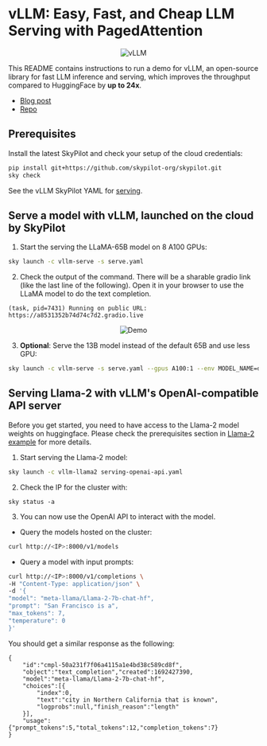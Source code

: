 # vLLM: Easy, Fast, and Cheap LLM Serving with PagedAttention

<p align="center">
    <img src="https://imgur.com/yxtzPEu.png" alt="vLLM"/>
</p>

This README contains instructions to run a demo for vLLM, an open-source library for fast LLM inference and serving, which improves the throughput compared to HuggingFace by **up to 24x**.

* [Blog post](https://blog.skypilot.co/serving-llm-24x-faster-on-the-cloud-with-vllm-and-skypilot/)
* [Repo](https://github.com/vllm-project/vllm)

## Prerequisites
Install the latest SkyPilot and check your setup of the cloud credentials:
```bash
pip install git+https://github.com/skypilot-org/skypilot.git
sky check
```
See the vLLM SkyPilot YAML for [serving](serve.yaml).



## Serve a model with vLLM, launched on the cloud by SkyPilot

1. Start the serving the LLaMA-65B model on 8 A100 GPUs:
```bash
sky launch -c vllm-serve -s serve.yaml
```
2. Check the output of the command. There will be a sharable gradio link (like the last line of the following). Open it in your browser to use the LLaMA model to do the text completion.
```
(task, pid=7431) Running on public URL: https://a8531352b74d74c7d2.gradio.live
```

<p align="center">
    <img src="https://imgur.com/YUaqWrJ.gif" alt="Demo"/>
</p>


3. **Optional**: Serve the 13B model instead of the default 65B and use less GPU:
```bash
sky launch -c vllm-serve -s serve.yaml --gpus A100:1 --env MODEL_NAME=decapoda-research/llama-13b-hf
```

## Serving Llama-2 with vLLM's OpenAI-compatible API server

Before you get started, you need to have access to the Llama-2 model weights on huggingface. Please check the prerequisites section in [Llama-2 example](../llama-2/README.md#pre-requisites) for more details.

1. Start serving the Llama-2 model:
```bash
sky launch -c vllm-llama2 serving-openai-api.yaml
```
2. Check the IP for the cluster with:
```
sky status -a
```
3. You can now use the OpenAI API to interact with the model.
  - Query the models hosted on the cluster:
```bash
curl http://<IP>:8000/v1/models
```
  - Query a model with input prompts:
```bash
curl http://<IP>:8000/v1/completions \
-H "Content-Type: application/json" \
-d '{
"model": "meta-llama/Llama-2-7b-chat-hf",
"prompt": "San Francisco is a",
"max_tokens": 7,
"temperature": 0
}'
```
  You should get a similar response as the following:
```
{
    "id":"cmpl-50a231f7f06a4115a1e4bd38c589cd8f",
    "object":"text_completion","created":1692427390,
    "model":"meta-llama/Llama-2-7b-chat-hf",
    "choices":[{
        "index":0,
        "text":"city in Northern California that is known",
        "logprobs":null,"finish_reason":"length"
    }],
    "usage":{"prompt_tokens":5,"total_tokens":12,"completion_tokens":7}
}
```
